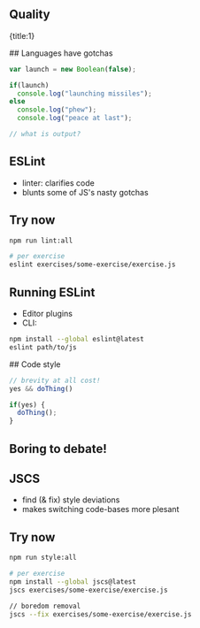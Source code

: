 ## Quality
{title:1}

## Languages have gotchas

```javascript
var launch = new Boolean(false);

if(launch)
  console.log("launching missiles");
else
  console.log("phew");
  console.log("peace at last");

// what is output?
```

## ESLint

- linter: clarifies code
- blunts some of JS's nasty gotchas

## Try now

```sh
npm run lint:all

# per exercise
eslint exercises/some-exercise/exercise.js
```

## Running ESLint

- Editor plugins
- CLI:

```sh
npm install --global eslint@latest
eslint path/to/js
```
## Code style

```js
// brevity at all cost!
yes && doThing()
```

```js
if(yes) {
  doThing();
}
```

## Boring to debate!

## JSCS

- find (& fix) style deviations
- makes switching code-bases more plesant

## Try now

```sh
npm run style:all

# per exercise
npm install --global jscs@latest
jscs exercises/some-exercise/exercise.js

// boredom removal
jscs --fix exercises/some-exercise/exercise.js
```
